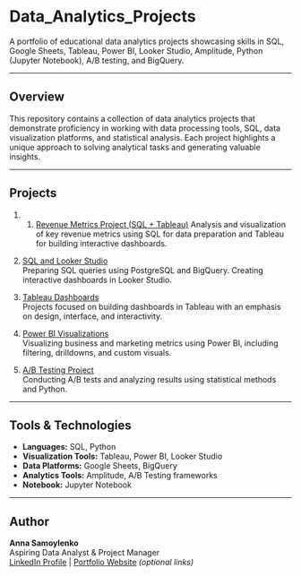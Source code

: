 # Data_Analytics_Projects

A portfolio of educational data analytics projects showcasing skills in SQL, Google Sheets, Tableau, Power BI, Looker Studio, Amplitude, Python (Jupyter Notebook), A/B testing, and BigQuery.

---

## Overview

This repository contains a collection of data analytics projects that demonstrate proficiency in working with data processing tools, SQL, data visualization platforms, and statistical analysis. Each project highlights a unique approach to solving analytical tasks and generating valuable insights.

---

## Projects

1. 1. [Revenue Metrics Project (SQL + Tableau)](https://github.com/AngelAn0707/Data_Analytics_Projects/blob/main/Project%202%20Revenue%20metrics)
   Analysis and visualization of key revenue metrics using SQL for data preparation and Tableau for building interactive dashboards.

2. [SQL and Looker Studio](#)  
   Preparing SQL queries using PostgreSQL and BigQuery. Creating interactive dashboards in Looker Studio.

3. [Tableau Dashboards](#)  
   Projects focused on building dashboards in Tableau with an emphasis on design, interface, and interactivity.

4. [Power BI Visualizations](#)  
   Visualizing business and marketing metrics using Power BI, including filtering, drilldowns, and custom visuals.

5. [A/B Testing Project](#)  
   Conducting A/B tests and analyzing results using statistical methods and Python.

---

## Tools & Technologies

- **Languages:** SQL, Python  
- **Visualization Tools:** Tableau, Power BI, Looker Studio  
- **Data Platforms:** Google Sheets, BigQuery  
- **Analytics Tools:** Amplitude, A/B Testing frameworks  
- **Notebook:** Jupyter Notebook

---

## Author

**Anna Samoylenko**  
Aspiring Data Analyst & Project Manager  
[LinkedIn Profile](#) | [Portfolio Website](#) *(optional links)*

